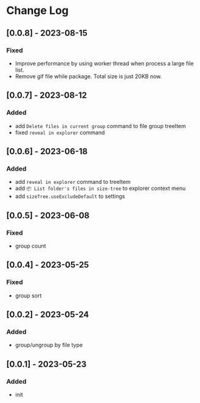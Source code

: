 # Change Log

## [0.0.8] - 2023-08-15

### Fixed

- Improve performance by using worker thread when process a large file list.
- Remove gif file while package. Total size is just 20KB now.

## [0.0.7] - 2023-08-12

### Added

- add `Delete files in current group` command to file group treeItem
- fixed `reveal in explorer` command

## [0.0.6] - 2023-06-18

### Added

- add `reveal in explorer` command to treeItem
- add `📦 List folder's files in size-tree` to explorer context menu
- add `sizeTree.useExcludeDefault` to settings

## [0.0.5] - 2023-06-08

### Fixed

- group count

## [0.0.4] - 2023-05-25

### Fixed

- group sort

## [0.0.2] - 2023-05-24

### Added

- group/ungroup by file type

## [0.0.1] - 2023-05-23

### Added

- init